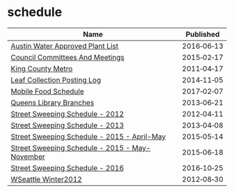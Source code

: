# schedule

Name | Published
---- | ---------
[Austin Water Approved Plant List](../datasets/82dq-nkpk.md) | 2016&#x2011;06&#x2011;13
[Council Committees And Meetings](../datasets/m48u-yjt8.md) | 2015&#x2011;02&#x2011;17
[King County Metro](../datasets/pd2q-kmme.md) | 2011&#x2011;04&#x2011;17
[Leaf Collection Posting Log](../datasets/r53e-rcct.md) | 2014&#x2011;11&#x2011;05
[Mobile Food Schedule](../datasets/jjew-r69b.md) | 2017&#x2011;02&#x2011;07
[Queens Library Branches](../datasets/kh3d-xhq7.md) | 2013&#x2011;06&#x2011;21
[Street Sweeping Schedule - 2012](../datasets/k3hy-v5xb.md) | 2012&#x2011;04&#x2011;11
[Street Sweeping Schedule - 2013](../datasets/8h6a-imtk.md) | 2013&#x2011;04&#x2011;08
[Street Sweeping Schedule - 2015 - April-May](../datasets/waad-z968.md) | 2015&#x2011;05&#x2011;14
[Street Sweeping Schedule - 2015 - May-November](../datasets/ggci-kynu.md) | 2015&#x2011;06&#x2011;18
[Street Sweeping Schedule - 2016](../datasets/x2vd-qke7.md) | 2016&#x2011;10&#x2011;25
[WSeattle Winter2012](../datasets/4wxe-trr7.md) | 2012&#x2011;08&#x2011;30

